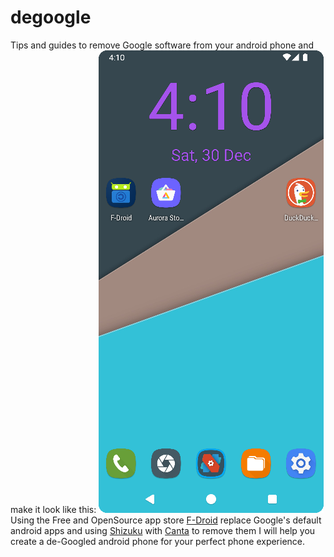 # degoogle
Tips and guides to remove Google software from your android phone and make it look like this:
![Screenshot of the Nova Launcher home screen](https://github.com/diam0ndkiller/degoogle/blob/main/assets/de-googled%20pixel%20home%20small.png)
Using the Free and OpenSource app store [F-Droid](https://f-droid.org) replace Google's default android apps and using [Shizuku](https://shizuku.rikka.app) with [Canta](https://f-droid.org/en/packages/org.samo_lego.canta) to remove them I will help you create a de-Googled android phone for your perfect phone experience.
